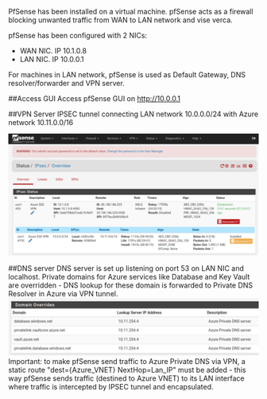 PfSense has been installed on a virtual machine. pfSense acts as a firewall blocking unwanted traffic from WAN to LAN network and vise verca. 

pfSense has been configured with 2 NICs:
* WAN NIC. IP 10.1.0.8
* LAN NIC. IP 10.0.0.1

For machines in LAN network, pfSense is used as Default Gateway, DNS resolver/forwarder and VPN server. 

##Access GUI
Access pfSense GUI on http://10.0.0.1

##VPN Server
IPSEC tunnel connecting LAN network 10.0.0.0/24 with Azure network 10.11.0.0/16

![image.png](/.attachments/image-1d5e1c76-1d18-4733-a5a7-b78b9aff936d.png)

##DNS server
DNS server is set up listening on port 53 on LAN NIC and localhost. Private domains for Azure services like Database and Key Vault are overridden - DNS lookup for these domain is forwarded to Private DNS Resolver in Azure via VPN tunnel.
![image.png](/.attachments/image-11f4d1b3-2b97-40e4-bf1b-7b81827fc2ca.png)
Important: to make pfSense send traffic to Azure Private DNS via VPN, a static route "dest={Azure_VNET} NextHop=Lan_IP" must be added - this way pfSense sends traffic (destined to Azure VNET) to its LAN interface where traffic is intercepted by IPSEC tunnel and encapsulated.


